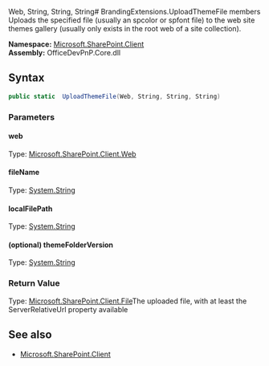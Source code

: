 Web, String, String, String# BrandingExtensions.UploadThemeFile members
Uploads the specified file (usually an spcolor or spfont file) to the web site themes gallery 
            (usually only exists in the root web of a site collection).  

**Namespace:** [Microsoft.SharePoint.Client](Microsoft.SharePoint.Client.md)  
**Assembly:** OfficeDevPnP.Core.dll  
## Syntax
```C#
public static  UploadThemeFile(Web, String, String, String)
```
### Parameters
#### web
Type: [Microsoft.SharePoint.Client.Web](Microsoft.SharePoint.Client.Web.md) 
#### 
#### fileName
Type: [System.String](System.String.md) 
#### 
#### localFilePath
Type: [System.String](System.String.md) 
#### 
#### (optional) themeFolderVersion
Type: [System.String](System.String.md) 
#### 
### Return Value
Type: [Microsoft.SharePoint.Client.File](Microsoft.SharePoint.Client.File.md)The uploaded file, with at least the ServerRelativeUrl property available
## See also
- [Microsoft.SharePoint.Client](Microsoft.SharePoint.Client.md)
